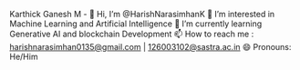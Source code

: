 Karthick Ganesh M - 
👋 Hi, I’m @HarishNarasimhanK
👀 I’m interested in Machine Learning and Artificial Intelligence
🌱 I’m currently learning Generative AI and blockchain Development
📫 How to reach me : harishnarasimhan0135@gmail.com | 126003102@sastra.ac.in
😄 Pronouns: He/Him
